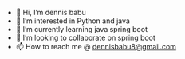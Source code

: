 - 👋 Hi, I’m dennis babu
- 👀 I’m interested in Python and java
- 🌱 I’m currently learning java spring boot
- 💞️ I’m looking to collaborate on spring boot
- 📫 How to reach me @ dennisbabu8@gmail.com

<!---
dennisbabu8/dennisbabu8 is a ✨ special ✨ repository because its `README.md` (this file) appears on your GitHub profile.
You can click the Preview link to take a look at your changes.
--->
